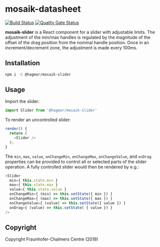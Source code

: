 # mosaik-datasheet

[![Build Status](https://travis-ci.com/FraunhoferChalmersCentre/mosaik-slider.svg?branch=master)](https://travis-ci.com/FraunhoferChalmersCentre/mosaik-slider) [![Quality Gate Status](https://sonarcloud.io/api/project_badges/measure?project=FraunhoferChalmersCentre_mosaik-slider&metric=alert_status)](https://sonarcloud.io/dashboard?id=FraunhoferChalmersCentre_mosaik-slider)

**mosaik-slider** is a React component for a slider with adjustable limits. The adjustment of the min/max handles is regulated by the magnitude of the offset of the drag position from the nominal handle position. Once in an increment/decrement zone, the adjustment is made every 100ms.

## Installation
```sh
npm i -S @hagmar/mosaik-slider
```

## Usage

Import the slider:

```js
import Slider from '@hagmar/mosaik-slider'
```

To render an uncontrolled slider:

```js
render() {
  return (
    <Slider />
  );
}
```

The `min`, `max`, `value`, `onChangeMin`, `onChangeMax`, `onChangeValue`, and `onDrag` properties can be provided to control all or selected parts of the slider operation. A fully controlled slider would then be rendered by e.g.:

```js
<Slider
  min={ this.state.min }
  max={ this.state.max }
  value={ this.state.value }
  onChangeMin={ (min) => this.setState({ min }) }
  onChangeMax={ (max) => this.setState({ max }) }
  onChangeValue={ (value) => this.setState({ value }) }
  onDrag={ (value) => this.setState( { value }) }
/>
```

## Copyright
Copyright Fraunhofer-Chalmers Centre (2019)
